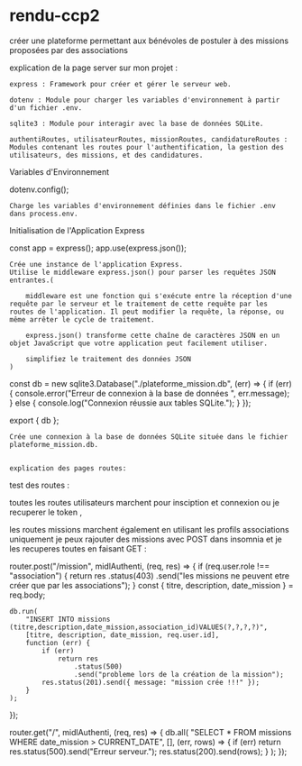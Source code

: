 # rendu-ccp2

créer une plateforme permettant aux bénévoles de postuler à des missions proposées par des associations

explication de la page server sur mon projet :

    express : Framework pour créer et gérer le serveur web.

    dotenv : Module pour charger les variables d'environnement à partir d'un fichier .env.

    sqlite3 : Module pour interagir avec la base de données SQLite.

    authentiRoutes, utilisateurRoutes, missionRoutes, candidatureRoutes : Modules contenant les routes pour l'authentification, la gestion des utilisateurs, des missions, et des candidatures.

Variables d'Environnement

dotenv.config();

    Charge les variables d'environnement définies dans le fichier .env dans process.env.

Initialisation de l'Application Express

const app = express();
app.use(express.json());

    Crée une instance de l'application Express.
    Utilise le middleware express.json() pour parser les requêtes JSON entrantes.(

        middleware est une fonction qui s'exécute entre la réception d'une requête par le serveur et le traitement de cette requête par les routes de l'application. Il peut modifier la requête, la réponse, ou même arrêter le cycle de traitement.

        express.json() transforme cette chaîne de caractères JSON en un objet JavaScript que votre application peut facilement utiliser.

        simplifiez le traitement des données JSON
    )

const db = new sqlite3.Database("./plateforme_mission.db", (err) => {
if (err) {
console.error("Erreur de connexion à la base de données ", err.message);
} else {
console.log("Connexion réussie aux tables SQLite.");
}
});

export { db };

    Crée une connexion à la base de données SQLite située dans le fichier plateforme_mission.db.


    explication des pages routes:

test des routes :

toutes les routes utilisateurs marchent pour insciption et connexion ou je recuperer le token ,

les routes missions marchent également en utilisant les profils associations uniquement je peux rajouter des missions avec POST dans insomnia et je les recuperes toutes en faisant GET :

router.post("/mission", midlAuthenti, (req, res) => {
if (req.user.role !== "association") {
return res
.status(403)
.send("les missions ne peuvent etre créer que par les associations");
}
const { titre, description, date_mission } = req.body;

    db.run(
    	"INSERT INTO missions (titre,description,date_mission,association_id)VALUES(?,?,?,?)",
    	[titre, description, date_mission, req.user.id],
    	function (err) {
    		if (err)
    			return res
    				.status(500)
    				.send("probleme lors de la création de la mission");
    		res.status(201).send({ message: "mission crée !!!" });
    	}
    );

});

router.get("/", midlAuthenti, (req, res) => {
db.all(
"SELECT \* FROM missions WHERE date_mission > CURRENT_DATE",
[],
(err, rows) => {
if (err) return res.status(500).send("Erreur serveur.");
res.status(200).send(rows);
}
);
});
